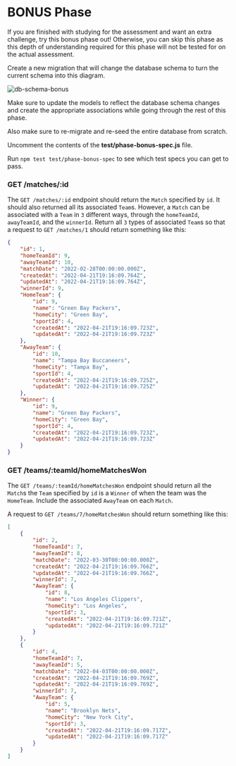 # BONUS Phase

If you are finished with studying for the assessment and want an extra
challenge, try this bonus phase out! Otherwise, you can skip this phase as this
depth of understanding required for this phase will not be tested for on the
actual assessment.

Create a new migration that will change the database schema to turn the current
schema into this diagram.

![db-schema-bonus]

Make sure to update the models to reflect the database schema changes and create
the appropriate associations while going through the rest of this phase.

Also make sure to re-migrate and re-seed the entire database from scratch.

Uncomment the contents of the __test/phase-bonus-spec.js__ file.

Run `npm test test/phase-bonus-spec` to see which test specs you can get to
pass.

### GET /matches/:id

The `GET /matches/:id` endpoint should return the `Match` specified by `id`. It
should also returned all its associated `Team`s. However, a `Match` can be
associated with a `Team` in `3` different ways, through the `homeTeamId`,
`awayTeamId`, and the `winnerId`. Return all `3` types of associated `Team`s so
that a request to `GET /matches/1` should return something like this:

```json
{
    "id": 1,
    "homeTeamId": 9,
    "awayTeamId": 10,
    "matchDate": "2022-02-28T00:00:00.000Z",
    "createdAt": "2022-04-21T19:16:09.764Z",
    "updatedAt": "2022-04-21T19:16:09.764Z",
    "winnerId": 9,
    "HomeTeam": {
        "id": 9,
        "name": "Green Bay Packers",
        "homeCity": "Green Bay",
        "sportId": 4,
        "createdAt": "2022-04-21T19:16:09.723Z",
        "updatedAt": "2022-04-21T19:16:09.723Z"
    },
    "AwayTeam": {
        "id": 10,
        "name": "Tampa Bay Buccaneers",
        "homeCity": "Tampa Bay",
        "sportId": 4,
        "createdAt": "2022-04-21T19:16:09.725Z",
        "updatedAt": "2022-04-21T19:16:09.725Z"
    },
    "Winner": {
        "id": 9,
        "name": "Green Bay Packers",
        "homeCity": "Green Bay",
        "sportId": 4,
        "createdAt": "2022-04-21T19:16:09.723Z",
        "updatedAt": "2022-04-21T19:16:09.723Z"
    }
}
```

### GET /teams/:teamId/homeMatchesWon

The `GET /teams/:teamId/homeMatchesWon` endpoint should return all the `Match`s
the `Team` specified by `id` is a `Winner` of when the team was the `HomeTeam`.
Include the associated `AwayTeam` on each `Match`.

A request to `GET /teams/7/homeMatchesWon` should return something like this:

```json
[
    {
        "id": 2,
        "homeTeamId": 7,
        "awayTeamId": 8,
        "matchDate": "2022-03-30T00:00:00.000Z",
        "createdAt": "2022-04-21T19:16:09.766Z",
        "updatedAt": "2022-04-21T19:16:09.766Z",
        "winnerId": 7,
        "AwayTeam": {
            "id": 8,
            "name": "Los Angeles Clippers",
            "homeCity": "Los Angeles",
            "sportId": 3,
            "createdAt": "2022-04-21T19:16:09.721Z",
            "updatedAt": "2022-04-21T19:16:09.721Z"
        }
    },
    {
        "id": 4,
        "homeTeamId": 7,
        "awayTeamId": 5,
        "matchDate": "2022-04-03T00:00:00.000Z",
        "createdAt": "2022-04-21T19:16:09.769Z",
        "updatedAt": "2022-04-21T19:16:09.769Z",
        "winnerId": 7,
        "AwayTeam": {
            "id": 5,
            "name": "Brooklyn Nets",
            "homeCity": "New York City",
            "sportId": 3,
            "createdAt": "2022-04-21T19:16:09.717Z",
            "updatedAt": "2022-04-21T19:16:09.717Z"
        }
    }
]
```

[db-schema-bonus]: https://appacademy-open-assets.s3.us-west-1.amazonaws.com/Modular-Curriculum/content/week-11/assessments/practice-db-schema-bonus.png